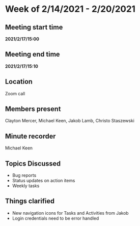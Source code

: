 
# Week of 2/14/2021 - 2/20/2021

## Meeting start time
**2021/2/17/15:00**

## Meeting end time
**2021/2/17/15:10**

## Location
Zoom call

## Members present
Clayton Mercer, Michael Keen, Jakob Lamb, Christo Staszewski

## Minute recorder
Michael Keen

## Topics Discussed
- Bug reports
- Status updates on action items
- Weekly tasks


## Things clarified
- New navigation icons for Tasks and Activities from Jakob
- Login credentials need to be error handled